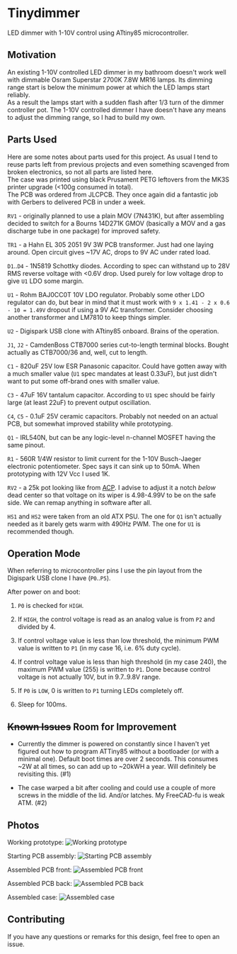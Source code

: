 # Tinydimmer

LED dimmer with 1-10V control using ATtiny85 microcontroller.

## Motivation

An existing 1-10V controlled LED dimmer in my bathroom doesn't work well with dimmable Osram Superstar 2700K 7.8W MR16 lamps. Its dimming range start is below the minimum power at which the LED lamps start reliably.  
As a result the lamps start with a sudden flash after 1/3 turn of the dimmer controller pot. The 1-10V controlled dimmer I have doesn't have any means to adjust the dimming range, so I had to build my own.

## Parts Used

Here are some notes about parts used for this project. As usual I tend to reuse parts left from previous projects and even something scavenged from broken electronics, so not all parts are listed here.  
The case was printed using black Prusament PETG leftovers from the MK3S printer upgrade (<100g consumed in total).  
The PCB was ordered from JLCPCB. They once again did a fantastic job with Gerbers to delivered PCB in under a week.

`RV1` - originally planned to use a plain MOV (7N431K), but after assembling decided to switch for a Bourns 14D271K GMOV (basically a MOV and a gas discharge tube in one package) for improved safety.

`TR1` - a Hahn EL 305 2051 9V 3W PCB transformer. Just had one laying around. Open circuit gives ~17V AC, drops to 9V AC under rated load.

`D1`..`D4` - 1N5819 Schottky diodes. According to spec can withstand up to 28V RMS reverse voltage with <0.6V drop. Used purely for low voltage drop to give `U1` LDO some margin.

`U1` - Rohm BAJ0CC0T 10V LDO regulator. Probably some other LDO regulator can do, but bear in mind that it must work with `9 x 1.41 - 2 x 0.6 - 10 = 1.49V` dropout if using a 9V AC transformer. Consider choosing another transformer and LM7810 to keep things simpler.

`U2` - Digispark USB clone with ATtiny85 onboard. Brains of the operation.

`J1`, `J2` - CamdenBoss CTB7000 series cut-to-length terminal blocks. Bought actually as CTB7000/36 and, well, cut to length.

`C1` - 820uF 25V low ESR Panasonic capacitor. Could have gotten away with a much smaller value (`U1` spec mandates at least 0.33uF), but just didn't want to put some off-brand ones with smaller value.

`C3` - 47uF 16V tantalum capacitor. According to `U1` spec should be fairly large (at least 22uF) to prevent output oscillation.

`C4`, `C5` - 0.1uF 25V ceramic capacitors. Probably not needed on an actual PCB, but somewhat improved stability while prototyping.

`Q1` - IRL540N, but can be any logic-level n-channel MOSFET having the same pinout.

`R1` - 560R 1/4W resistor to limit current for the 1-10V Busch-Jaeger electronic potentiometer. Spec says it can sink up to 50mA. When prototyping with 12V Vcc I used 1K.

`RV2` - a 25k pot looking like from [ACP](https://www.acptechnologies.com/). I advise to adjust it a notch _below_ dead center so that voltage on its wiper is 4.98-4.99V to be on the safe side. We can remap anything in software after all.

`HS1` and `HS2` were taken from an old ATX PSU. The one for `Q1` isn't actually needed as it barely gets warm with 490Hz PWM. The one for `U1` is recommended though.

## Operation Mode

When referring to microcontroller pins I use the pin layout from the Digispark USB clone I have (`P0`..`P5`).

After power on and boot:

1. `P0` is checked for `HIGH`.

2. If `HIGH`, the control voltage is read as an analog value is from `P2` and divided by 4.

3. If control voltage value is less than low threshold, the minimum PWM value is written to `P1` (in my case 16, i.e. 6% duty cycle).

4. If control voltage value is less than high threshold (in my case 240), the maximum PWM value (255) is written to `P1`. Done because control voltage is not actually 10V, but in 9.7..9.8V range.

5. If `P0` is `LOW`, 0 is written to `P1` turning LEDs completely off.

6. Sleep for 100ms.

## ~~Known Issues~~ Room for Improvement

* Currently the dimmer is powered on constantly since I haven't yet figured out how to program ATTiny85 without a bootloader (or with a minimal one). Default boot times are over 2 seconds. This consumes ~2W at all times, so can add up to ~20kWH a year. Will definitely be revisiting this. (#1)

* The case warped a bit after cooling and could use a couple of more screws in the middle of the lid. And/or latches. My FreeCAD-fu is weak ATM. (#2)

## Photos

Working prototype:
![Working prototype](images/working_prototype.jpg)

Starting PCB assembly:
![Starting PCB assembly](images/assembly_start.jpg)

Assembled PCB front:
![Assembled PCB front](images/assembled_pcb_1.jpg)

Assembled PCB back:
![Assembled PCB back](images/assembled_pcb_2.jpg)

Assembled case:
![Assembled case](images/assembled_case.jpg)

## Contributing

If you have any questions or remarks for this design, feel free to open an issue.
